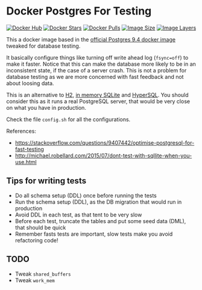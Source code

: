
# Docker Postgres For Testing

[![Docker Hub](https://img.shields.io/badge/docker-ready-blue.svg)](https://registry.hub.docker.com/u/labianchin/docker-postgres-for-testing/)
[![Docker Stars](https://img.shields.io/docker/stars/labianchin/docker-postgres-for-testing.svg)](https://registry.hub.docker.com/u/labianchin/docker-postgres-for-testing/)
[![Docker Pulls](https://img.shields.io/docker/pulls/labianchin/docker-postgres-for-testing.svg)](https://registry.hub.docker.com/u/labianchin/docker-postgres-for-testing/)
[![Image Size](https://img.shields.io/imagelayers/image-size/labianchin/docker-postgres-for-testing/latest.svg)](https://imagelayers.io/?images=labianchin/docker-postgres-for-testing:latest)
[![Image Layers](https://img.shields.io/imagelayers/layers/labianchin/docker-postgres-for-testing/latest.svg)](https://imagelayers.io/?images=labianchin/docker-postgres-for-testing:latest)

This a docker image based in the [official Postgres 9.4 docker image](https://registry.hub.docker.com/_/postgres/) tweaked for database testing.

It basically configure things like turning off write ahead log (`fsync=off`) to make it faster. Notice that this can make the database more likely to be in an inconsistent state, if the case of a server crash. This is not a problem for database testing as we are more concerned with fast feedback and not about loosing data.

This is an alternative to [H2](http://www.h2database.com/html/main.html), [in memory SQLite](https://www.sqlite.org/inmemorydb.html) and [HyperSQL](http://hsqldb.org/). You should consider this as it runs a real PostgreSQL server, that would be very close on what you have in production.

Check the file `config.sh` for all the configurations.

References:

- https://stackoverflow.com/questions/9407442/optimise-postgresql-for-fast-testing
- http://michael.robellard.com/2015/07/dont-test-with-sqllite-when-you-use.html

## Tips for writing tests

- Do all schema setup (DDL) once before running the tests
- Run the schema setup (DDL), as the DB migration that would run in production
- Avoid DDL in each test, as that tent to be very slow
- Before each test, truncate the tables and put some seed data (DML), that should be quick
- Remember fasts tests are important, slow tests make you avoid refactoring code!


## TODO

- Tweak `shared_buffers`
- Tweak `work_mem`
